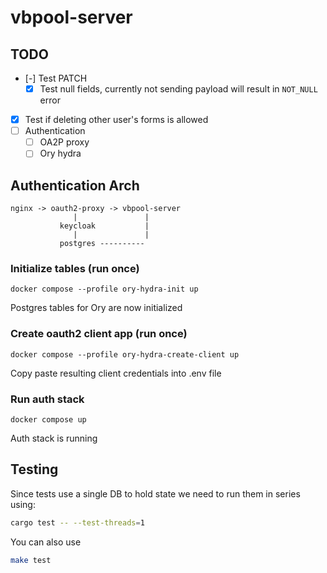 # vbpool-server

## TODO
- [-] Test PATCH
  - [x] Test null fields, currently not sending payload will result in `NOT_NULL` error
- [x] Test if deleting other user's forms is allowed
- [ ] Authentication
  - [ ] OA2P proxy
  - [ ] Ory hydra

## Authentication Arch
```
nginx -> oauth2-proxy -> vbpool-server
              |               |
           keycloak           |
              |               |
           postgres ----------
```

### Initialize tables (run once)
```
docker compose --profile ory-hydra-init up
```
Postgres tables for Ory are now initialized

### Create oauth2 client app (run once)
```
docker compose --profile ory-hydra-create-client up
```
Copy paste resulting client credentials into .env file

### Run auth stack
```
docker compose up
```
Auth stack is running

## Testing
Since tests use a single DB to hold state we need to run them in series using:
```bash
cargo test -- --test-threads=1
```

You can also use
```bash
make test
```
